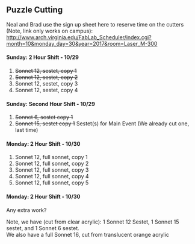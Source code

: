 ## Puzzle Cutting

Neal and Brad use the sign up sheet here to reserve time on the cutters (Note, link only works on campus):
http://www.arch.virginia.edu/FabLab_Scheduler/index.cgi?month=10&monday_day=30&year=2017&room=Laser_M-300

#### Sunday: 2 Hour Shift - 10/29  
1. ~~Sonnet 12, sestet, copy 1~~
2. ~~Sonnet 12, sestet, copy 2~~
3. Sonnet 12, sestet, copy 3
4. Sonnet 12, sestet, copy  4

#### Sunday: Second Hour Shift - 10/29  
1. ~~Sonnet 6, sestet copy 1~~
2. ~~Sonnet 15, sestet copy 1~~
Sestet(s) for Main Event (We already cut one, last time)


#### Monday: 2 Hour Shift - 10/30  
1. Sonnet 12, full sonnet, copy 1
2. Sonnet 12, full sonnet, copy 2
3. Sonnet 12, full sonnet, copy 3
4. Sonnet 12, full sonnet, copy 4
5. Sonnet 12, full sonnet, copy 5

#### Monday: 2 Hour Shift - 10/30  
Any extra work? 

Note, we have (cut from clear acrylic): 1 Sonnet 12 Sestet, 1 Sonnet 15 sestet, and 1 Sonnet 6 sestet.  
We also have a full Sonnet 16, cut from translucent orange acrylic
